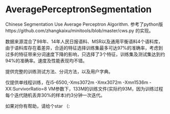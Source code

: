 # AveragePerceptronSegmentation
Chinese Segmentation Use Average Perceptron Algorithm. 参考了python版https://github.com/zhangkaixu/minitools/blob/master/cws.py 的实现。

数据来源混合了98年、14年人民日报语料、MSR以及通用平衡语料4个语料库，由于语料库存在着差异，合适的特征选择训练集最多可达97%的准确率，考虑到过多的特征带来分词速度下降的影响，只选择了3个特征，训练集及测试集达到约94%的准确率。速度及性能表现均不错。

提供完整的训练测试方法、分词方法，以及用户字典。

仅提供单线程训练，在i5-6500,-Xms3072m -Xmx3072m  -Xmn1536m -XX:SurvivorRatio=8 VM参数下，133M的训练文件(实际约93M，因为训练过程每个迭代随机丢弃30%的样本)约3分钟一次迭代。

如果对你有帮助，请给个star （:
